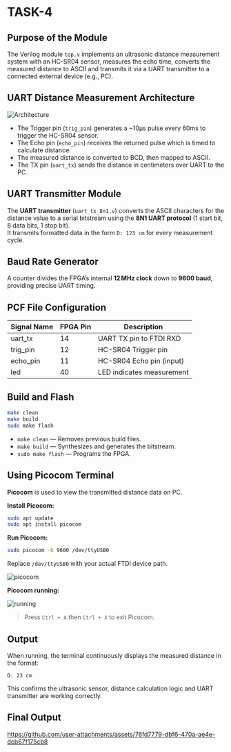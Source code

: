 # TASK-4

## Purpose of the Module

The Verilog module `top.v` implements an ultrasonic distance measurement system with an HC-SR04 sensor, measures the echo time, converts the measured distance to ASCII and transmits it via a UART transmitter to a connected external device (e.g., PC).

## UART Distance Measurement Architecture

![Architecture](Media/block_diagram_digital.png)

- The Trigger pin (`trig_pin`) generates a ~10µs pulse every 60ms to trigger the HC-SR04 sensor.
- The Echo pin (`echo_pin`) receives the returned pulse which is timed to calculate distance.
- The measured distance is converted to BCD, then mapped to ASCII.
- The TX pin (`uart_tx`) sends the distance in centimeters over UART to the PC.

## UART Transmitter Module

The **UART transmitter** (`uart_tx_8n1.v`) converts the ASCII characters for the distance value to a serial bitstream using the **8N1 UART protocol** (1 start bit, 8 data bits, 1 stop bit).  
It transmits formatted data in the form `D: 123 cm` for every measurement cycle.

## Baud Rate Generator

A counter divides the FPGA’s internal **12 MHz clock** down to **9600 baud**, providing precise UART timing.


## PCF File Configuration

| Signal Name | FPGA Pin | Description                 |
|-------------|----------|-----------------------------|
| uart_tx     | 14       | UART TX pin to FTDI RXD     |
| trig_pin    | 12       | HC-SR04 Trigger pin         |
| echo_pin    | 11       | HC-SR04 Echo pin (input)    |
| led         | 40       | LED indicates measurement   |

## Build and Flash

```bash
make clean
make build
sudo make flash
```

- `make clean` — Removes previous build files.
- `make build` — Synthesizes and generates the bitstream.
- `sudo make flash` — Programs the FPGA.

## Using Picocom Terminal

**Picocom** is used to view the transmitted distance data on PC.

**Install Picocom:**

```bash
sudo apt update
sudo apt install picocom
```

**Run Picocom:**

```bash
sudo picocom -b 9600 /dev/ttyUSB0
```

Replace `/dev/ttyUSB0` with your actual FTDI device path.  

![picocom](Media/hardware_device.png)

**Picocom running:**

![running](Media/picocom_running.png)

> Press `Ctrl + A` then `Ctrl + X` to exit Picocom.

## Output

When running, the terminal continuously displays the measured distance in the format:

```
D: 23 cm
```

This confirms the ultrasonic sensor, distance calculation logic and UART transmitter are working correctly.

## Final Output

https://github.com/user-attachments/assets/76fd7779-dbf6-470a-ae4e-dcb67f175cb8
